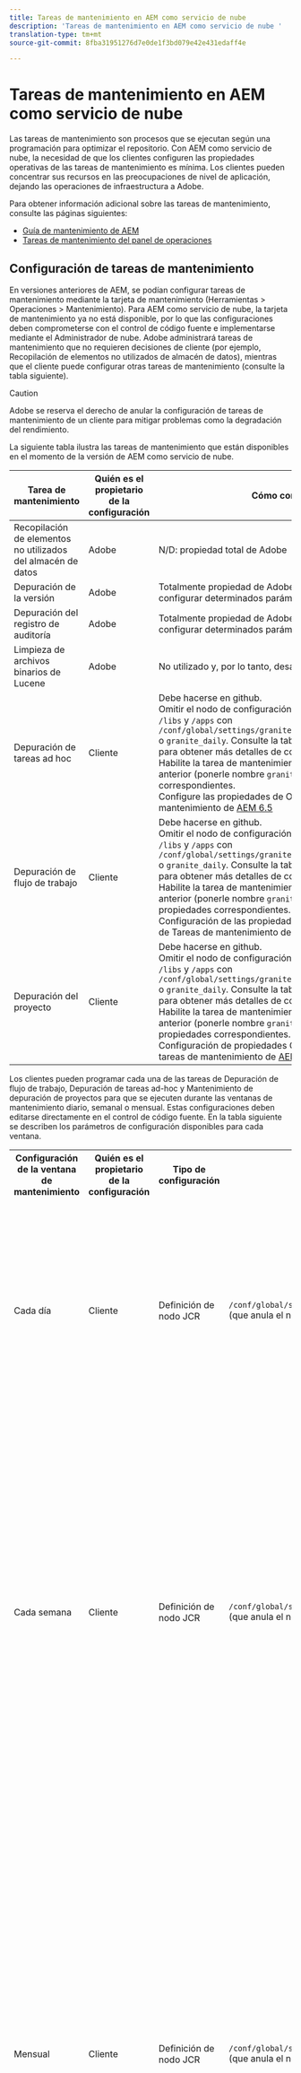 ```yaml
---
title: Tareas de mantenimiento en AEM como servicio de nube
description: 'Tareas de mantenimiento en AEM como servicio de nube '
translation-type: tm+mt
source-git-commit: 8fba31951276d7e0de1f3bd079e42e431edaff4e

---
```



# Tareas de mantenimiento en AEM como servicio de nube

Las tareas de mantenimiento son procesos que se ejecutan según una programación para optimizar el repositorio. Con AEM como servicio de nube, la necesidad de que los clientes configuren las propiedades operativas de las tareas de mantenimiento es mínima. Los clientes pueden concentrar sus recursos en las preocupaciones de nivel de aplicación, dejando las operaciones de infraestructura a Adobe.

Para obtener información adicional sobre las tareas de mantenimiento, consulte las páginas siguientes:

* [Guía de mantenimiento de AEM](https://helpx.adobe.com/experience-manager/kb/AEM6-Maintenance-Guide.html)
* [Tareas de mantenimiento del panel de operaciones](https://helpx.adobe.com/experience-manager/6-5/sites/administering/using/operations-dashboard.html#AutomatedMaintenanceTasks)

## Configuración de tareas de mantenimiento

En versiones anteriores de AEM, se podían configurar tareas de mantenimiento mediante la tarjeta de mantenimiento (Herramientas > Operaciones > Mantenimiento). Para AEM como servicio de nube, la tarjeta de mantenimiento ya no está disponible, por lo que las configuraciones deben comprometerse con el control de código fuente e implementarse mediante el Administrador de nube. Adobe administrará tareas de mantenimiento que no requieren decisiones de cliente (por ejemplo, Recopilación de elementos no utilizados de almacén de datos), mientras que el cliente puede configurar otras tareas de mantenimiento (consulte la tabla siguiente).

>[!CAUTION]
>
>Adobe se reserva el derecho de anular la configuración de tareas de mantenimiento de un cliente para mitigar problemas como la degradación del rendimiento.

La siguiente tabla ilustra las tareas de mantenimiento que están disponibles en el momento de la versión de AEM como servicio de nube.

| Tarea de mantenimiento | Quién es el propietario de la configuración | Cómo configurar (opcional) |
|---|---|---|
| Recopilación de elementos no utilizados del almacén de datos | Adobe | N/D: propiedad total de Adobe |
| Depuración de la versión | Adobe | Totalmente propiedad de Adobe, pero en el futuro, los clientes podrán configurar determinados parámetros. |
| Depuración del registro de auditoría | Adobe | Totalmente propiedad de Adobe, pero en el futuro, los clientes podrán configurar determinados parámetros. |
| Limpieza de archivos binarios de Lucene | Adobe | No utilizado y, por lo tanto, desactivado por Adobe. |
| Depuración de tareas ad hoc | Cliente | Debe hacerse en github. <br> Omitir el nodo de configuración de la ventana Mantenimiento debajo `/libs` y `/apps` con `/conf/global/settings/granite/operations/maintenance/granite_weekly` o `granite_daily`. Consulte la tabla Ventana de mantenimiento siguiente para obtener más detalles de configuración. <br> Habilite la tarea de mantenimiento agregando otro nodo debajo del nodo anterior (ponerle nombre `granite_TaskPurgeTask`) con las propiedades correspondientes. <br> Configure las propiedades de OSGI en la documentación de la tarea de mantenimiento de [AEM 6.5](https://helpx.adobe.com/experience-manager/kb/AEM6-Maintenance-Guide.html) |
| Depuración de flujo de trabajo | Cliente | Debe hacerse en github. <br> Omitir el nodo de configuración de la ventana Mantenimiento debajo `/libs` y `/apps` con `/conf/global/settings/granite/operations/maintenance/granite_weekly` o `granite_daily`. Consulte la tabla Ventana de mantenimiento siguiente para obtener más detalles de configuración. <br> Habilite la tarea de mantenimiento agregando otro nodo debajo del nodo anterior (ponerle nombre `granite_WorkflowPurgeTask`) con las propiedades correspondientes. <br> Configuración de las propiedades de OSGI consulte la documentación de Tareas de mantenimiento de [AEM 6.5](https://helpx.adobe.com/experience-manager/kb/AEM6-Maintenance-Guide.html) |
| Depuración del proyecto | Cliente | Debe hacerse en github. <br> Omitir el nodo de configuración de la ventana Mantenimiento debajo `/libs` y `/apps` con `/conf/global/settings/granite/operations/maintenance/granite_weekly` o `granite_daily`. Consulte la tabla Ventana de mantenimiento siguiente para obtener más detalles de configuración. <br> Habilite la tarea de mantenimiento agregando un nodo debajo del nodo anterior (ponerle nombre `granite_ProjectPurgeTask`) con las propiedades correspondientes. <br> Configuración de propiedades OSGI consulte la documentación de tareas de mantenimiento de [AEM 6.5](https://helpx.adobe.com/experience-manager/kb/AEM6-Maintenance-Guide.html) |

Los clientes pueden programar cada una de las tareas de Depuración de flujo de trabajo, Depuración de tareas ad-hoc y Mantenimiento de depuración de proyectos para que se ejecuten durante las ventanas de mantenimiento diario, semanal o mensual. Estas configuraciones deben editarse directamente en el control de código fuente. En la tabla siguiente se describen los parámetros de configuración disponibles para cada ventana.

<table>
  <tr>
    <th>Configuración de la ventana de mantenimiento</th>
    <th>Quién es el propietario de la configuración</th>
    <th>Tipo de configuración</th>
    <th>Lugar de residencia</th>
    <th>Ejemplo</th>
    <th>Parámetros</th>
  </tr>
  <tr>
    <td>Cada día</td>
    <td>Cliente</td>
    <td>Definición de nodo JCR</td>
    <td><code>/conf/global/settings/granite/operations/maintenance/granite_daily </code> (que anula el nodo en <code>/apps</code> y <code>/libs</code>)</td>
    <td>Consulte el ejemplo de código 1 a continuación</td>
   <td>
    <ul>
    <li><strong>windowSchedule</strong> = day (este valor no debe cambiarse)</li>
    <li><strong>windowStartTime</strong> = HH:MM usando como reloj de 24 horas. Define cuándo deben comenzar a ejecutarse las tareas de mantenimiento asociadas con la ventana de mantenimiento diario.</li>
    <li><strong>windowEndTime</strong> = HH:MM usando como reloj de 24 horas. Define cuándo las tareas de mantenimiento asociadas con la ventana de mantenimiento diario deben dejar de ejecutarse si aún no se han completado.</li>
    </ul> </td> 
  </tr>
  <tr>
    <td>Cada semana</td>
    <td>Cliente</td>
    <td>Definición de nodo JCR</td>
    <td><code>/conf/global/settings/granite/operations/maintenance/granite_weekly</code> (que anula el nodo en <code>/apps</code> y <code>/libs</code>)</td>
    <td>Véase el ejemplo de código 2 a continuación</td>
     <td>
    <ul>
    <li><strong>windowSchedule</strong> = semanal (este valor no debe cambiarse)</li>
    <li><strong>windowStartTime</strong> = HH:MM usando como reloj de 24 horas. Define cuándo deben comenzar a ejecutarse las tareas de mantenimiento asociadas con la ventana de mantenimiento semanal.</li>
    <li><strong>windowEndTime</strong> = HH:MM usando como reloj de 24 horas. Define cuándo las tareas de mantenimiento asociadas con la ventana de mantenimiento semanal deben dejar de ejecutarse si aún no se han completado.</li>
    <li><strong>windowScheduleWeekdays = Matriz de 2 valores de 1 a 7. p. ej. [5,5].</strong> El primer valor de la matriz es el día de inicio cuando se programa el trabajo y el segundo valor es el día de finalización en el que se detendría el trabajo. La hora exacta del inicio y del final se rige por windowStartTime y windowEndTime respectivamente.</li>
    </ul> </td> 
  </tr>
  <tr>
    <td>Mensual</td>
    <td>Cliente</td>
    <td>Definición de nodo JCR</td>
    <td><code>/conf/global/settings/granite/operations/maintenance/granite_monthly</code> (que anula el nodo en <code>/apps</code> y <code>/libs</code>)</td>
    <td>Véase el ejemplo de código 3 a continuación</td>
     <td>
    <ul>
    <li><strong>windowSchedule</strong> = day (este valor no debe cambiarse)</li>
    <li><strong>windowStartTime</strong> = HH:MM usando como reloj de 24 horas. Define cuándo deben comenzar a ejecutarse las tareas de mantenimiento asociadas con la ventana de mantenimiento mensual.</li>
    <li><strong>windowEndTime</strong> = HH:MM usando como reloj de 24 horas. Define cuándo las tareas de mantenimiento asociadas con la ventana de mantenimiento mensual deben dejar de ejecutarse si aún no se han completado.</li>
    <li><strong>windowScheduleWeekdays = Matriz de 2 valores de 1 a 7. p. ej. [5,5].</strong> El primer valor de la matriz es el día de inicio cuando se programa el trabajo y el segundo valor es el día de finalización en el que se detendría el trabajo. La hora exacta del inicio y del final se rige por windowStartTime y windowEndTime respectivamente.</li>
    <li><strong>windowFirstLastStartDay - 0/1</strong> 0 para programar la primera semana del mes o 1 para programar la última semana del mes. La ausencia de un valor programaría los trabajos de forma efectiva todos los días, según lo regido por windowScheduleWeekdays cada mes.</li>
    </ul> </td> 
  </tr>
</table>

Muestra de código 1

```xml
<?xml version="1.0" encoding="UTF-8"?>
<jcr:root xmlns:sling="http://sling.apache.org/jcr/sling/1.0" 
  xmlns:jcr="http://www.jcp.org/jcr/1.0" 
  jcr:primaryType="sling:Folder"
  sling:configCollectionInherit="true"
  sling:configPropertyInherit="true"
  windowSchedule="daily"
  windowStartTime="03:00"
  windowEndTime="05:00"
 />
```

Muestra de código 2

```xml
<?xml version="1.0" encoding="UTF-8"?>
<jcr:root xmlns:sling="http://sling.apache.org/jcr/sling/1.0" 
   xmlns:jcr="http://www.jcp.org/jcr/1.0"
   jcr:primaryType="sling:Folder"
   sling:configCollectionInherit="true"
   sling:configPropertyInherit="true"
   windowEndTime="15:30"
   windowSchedule="weekly"
   windowScheduleWeekdays="[5,5]"
   windowStartTime="14:30"/>
```

Muestra de código 3

```xml
<?xml version="1.0" encoding="UTF-8"?>
<jcr:root xmlns:sling="http://sling.apache.org/jcr/sling/1.0" 
   xmlns:jcr="http://www.jcp.org/jcr/1.0"
   jcr:primaryType="sling:Folder"
   sling:configCollectionInherit="true"
   sling:configPropertyInherit="true"
   windowEndTime="15:30"
   windowSchedule="monthly"
   windowFirstLastStartDay=0
   windowScheduleWeekdays="[5,5]"
   windowStartTime="14:30"/>
```
